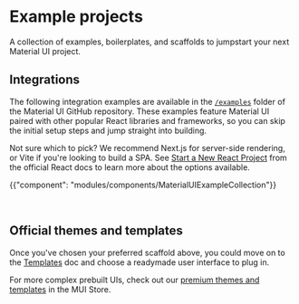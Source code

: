 # Example projects

<p class="description">A collection of examples, boilerplates, and scaffolds to jumpstart your next Material UI project.</p>

## Integrations

The following integration examples are available in the [`/examples`](https://github.com/mui/material-ui/tree/master/examples) folder of the Material UI GitHub repository.
These examples feature Material UI paired with other popular React libraries and frameworks, so you can skip the initial setup steps and jump straight into building.

Not sure which to pick?
We recommend Next.js for server-side rendering, or Vite if you're looking to build a SPA.
See [Start a New React Project](https://react.dev/learn/start-a-new-react-project) from the official React docs to learn more about the options available.

<!-- #default-branch-switch -->

{{"component": "modules/components/MaterialUIExampleCollection"}}

<br />

## Official themes and templates

Once you've chosen your preferred scaffold above, you could move on to the [Templates](/material-ui/getting-started/templates/) doc and choose a readymade user interface to plug in.

For more complex prebuilt UIs, check out our [premium themes and templates](https://mui.com/store/?utm_source=docs&utm_medium=referral&utm_campaign=example-projects-store) in the MUI Store.
